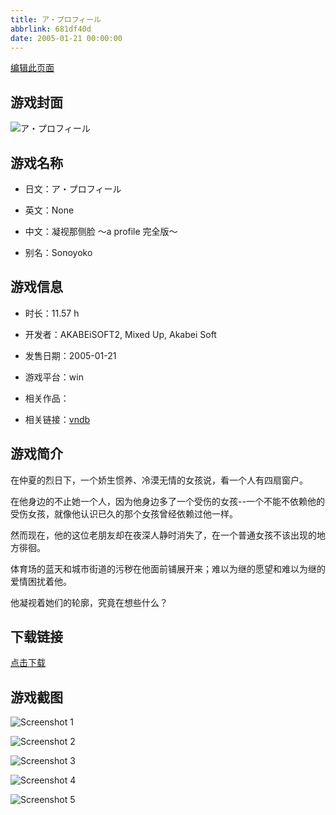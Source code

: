 ```yaml
---
title: ア・プロフィール
abbrlink: 681df40d
date: 2005-01-21 00:00:00
---
```

[编辑此页面](https://github.com/ACG-3/ADV3-source/blob/main/source/_posts/games/%E3%82%A2%E3%83%BB%E3%83%97%E3%83%AD%E3%83%95%E3%82%A3%E3%83%BC%E3%83%AB.md)

## 游戏封面

![ア・プロフィール](https://pan.timero.xyz/d/onedrive/img_lib_001/%E3%82%A2%E3%83%BB%E3%83%97%E3%83%AD%E3%83%95%E3%82%A3%E3%83%BC%E3%83%AB_cover.avif)


## 游戏名称

- 日文：ア・プロフィール
- 英文：None
- 中文：凝视那侧脸 ～a profile 完全版～

- 别名：Sonoyoko


## 游戏信息

- 时长：11.57 h
- 开发者：AKABEiSOFT2, Mixed Up, Akabei Soft
- 发售日期：2005-01-21
- 游戏平台：win
- 相关作品：

- 相关链接：[vndb](https://vndb.org/v1894)


## 游戏简介

在仲夏的烈日下，一个娇生惯养、冷漠无情的女孩说，看一个人有四扇窗户。

在他身边的不止她一个人，因为他身边多了一个受伤的女孩--一个不能不依赖他的受伤女孩，就像他认识已久的那个女孩曾经依赖过他一样。

然而现在，他的这位老朋友却在夜深人静时消失了，在一个普通女孩不该出现的地方徘徊。

体育场的蓝天和城市街道的污秽在他面前铺展开来；难以为继的愿望和难以为继的爱情困扰着他。

他凝视着她们的轮廓，究竟在想些什么？




## 下载链接

[点击下载](https://pan.timero.xyz/onedrive/adv_lib_001/%E3%82%A2%E3%83%BB%E3%83%97%E3%83%AD%E3%83%95%E3%82%A3%E3%83%BC%E3%83%AB)


## 游戏截图


![Screenshot 1](https://pan.timero.xyz/d/onedrive/img_lib_001/%E3%82%A2%E3%83%BB%E3%83%97%E3%83%AD%E3%83%95%E3%82%A3%E3%83%BC%E3%83%AB_Screenshot_1.avif)

![Screenshot 2](https://pan.timero.xyz/d/onedrive/img_lib_001/%E3%82%A2%E3%83%BB%E3%83%97%E3%83%AD%E3%83%95%E3%82%A3%E3%83%BC%E3%83%AB_Screenshot_2.avif)

![Screenshot 3](https://pan.timero.xyz/d/onedrive/img_lib_001/%E3%82%A2%E3%83%BB%E3%83%97%E3%83%AD%E3%83%95%E3%82%A3%E3%83%BC%E3%83%AB_Screenshot_3.avif)

![Screenshot 4](https://pan.timero.xyz/d/onedrive/img_lib_001/%E3%82%A2%E3%83%BB%E3%83%97%E3%83%AD%E3%83%95%E3%82%A3%E3%83%BC%E3%83%AB_Screenshot_4.avif)

![Screenshot 5](https://pan.timero.xyz/d/onedrive/img_lib_001/%E3%82%A2%E3%83%BB%E3%83%97%E3%83%AD%E3%83%95%E3%82%A3%E3%83%BC%E3%83%AB_Screenshot_5.avif)

